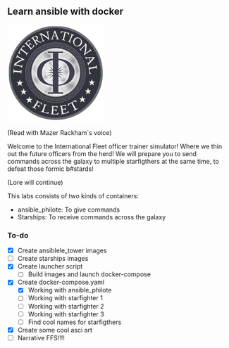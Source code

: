 ## Learn ansible with docker

![](./srcs/png_internationalfleet_logo.png)

(Read with Mazer Rackham´s voice)

Welcome to the International Fleet officer trainer simulator! Where we thin out the future officers from the herd! We will prepare you to send commands across the galaxy to multiple starfigthers at the same time, to defeat those formic b#stards!

(Lore will continue)

This labs consists of two kinds of containers:

 * ansible_philote: To give commands
 * Starships: To receive commands across the galaxy

### To-do
 - [x] Create ansiblele_tower images
 - [ ] Create starships images
 - [x] Create launcher script
 	- [ ] Build images and launch docker-compose
 - [x] Create docker-compose.yaml
 	- [x] Working with ansible_philote
 	- [ ] Working with starfighter 1
 	- [ ] Working with starfighter 2
 	- [ ] Working with starfighter 3
 	- [ ] Find cool names for starfigthers
 - [x] Create some cool asci art
 - [ ] Narrative FFS!!!!
